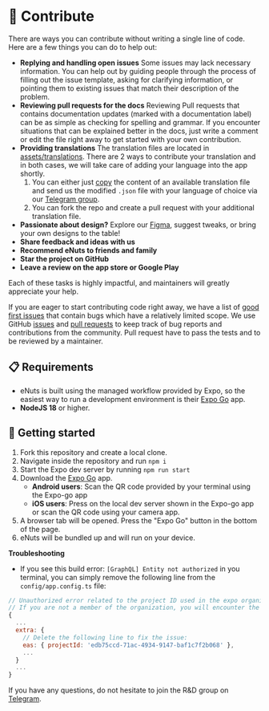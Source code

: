 # 👏 Contribute

There are ways you can contribute without writing a single line of code. Here are a few things you can do to help out:

- **Replying and handling open issues**
Some issues may lack necessary information. You can help out by guiding people through the process of filling out the issue template, asking for clarifying information, or pointing them to existing issues that match their description of the problem.
- **Reviewing pull requests for the docs**
Reviewing Pull requests that contains documentation updates (marked with a documentation label) can be as simple as checking for spelling and grammar. If you encounter situations that can be explained better in the docs, just write a comment or edit the file right away to get started with your own contribution.
- **Providing translations**
The translation files are located in [assets/translations](https://github.com/cashubtc/eNuts/tree/main/assets/translations). There are 2 ways to contribute your translation and in both cases, we will take care of adding your language into the app shortly.
  1. You can either just [copy](https://github.com/cashubtc/eNuts/blob/main/assets/translations/en.json) the content of an available translation file and send us the modified `.json` file with your language of choice via our [Telegram group](https://t.me/eNutsWallet).
  2. You can fork the repo and create a pull request with your additional translation file.
- **Passionate about design?**
Explore our [Figma](https://www.figma.com/file/GWk1KbXXSUvd7sEHlFKBvD/eNuts?type=design&node-id=472-11122&mode=design&t=pWFMCeHzP2sBnvuQ-0), suggest tweaks, or bring your own designs to the table!
- **Share feedback and ideas with us**
- **Recommend eNuts to friends and family**
- **Star the project on GitHub**
- **Leave a review on the app store or Google Play**

Each of these tasks is highly impactful, and maintainers will greatly appreciate your help.

If you are eager to start contributing code right away, we have a list of [good first issues](https://github.com/cashubtc/eNuts/issues?q=is%3Aopen+is%3Aissue+label%3A%22good+first+issue%22) that contain bugs which have a relatively limited scope. We use GitHub [issues](https://github.com/cashubtc/eNuts/issues) and [pull requests](https://github.com/cashubtc/eNuts/pulls) to keep track of bug reports and contributions from the community. Pull request have to pass the tests and to be reviewed by a maintainer.

## 📋 Requirements

- eNuts is built using the managed workflow provided by Expo, so the easiest way to run a development environment is their [Expo Go](https://expo.dev/client) app.
- **NodeJS 18** or higher.

## 🚀 Getting started

1. Fork this repository and create a local clone.
2. Navigate inside the repository and run `npm i`
3. Start the Expo dev server by running `npm run start`
4. Download the [Expo Go](https://expo.dev/client) app.
    - **Android users**: Scan the QR code provided by your terminal using the Expo-go app
    - **iOS users**: Press on the local dev server shown in the Expo-go app or scan the QR code using your camera app.
5. A browser tab will be opened. Press the "Expo Go" button in the bottom of the page.
6. eNuts will be bundled up and will run on your device.

**Troubleshooting**

- If you see this build error: `[GraphQL] Entity not authorized` in you terminal, you can simply remove the following line from the `config/app.config.ts` file:

```javascript
// Unauthorized error related to the project ID used in the expo organization for eNuts
// If you are not a member of the organization, you will encounter the build error.
{
  ...
  extra: {
    // Delete the following line to fix the issue:
    eas: { projectId: 'edb75ccd-71ac-4934-9147-baf1c7f2b068' },
    ...
  }
  ...
}
```

If you have any questions, do not hesitate to join the R&D group on [Telegram](https://t.me/eNutsWallet).